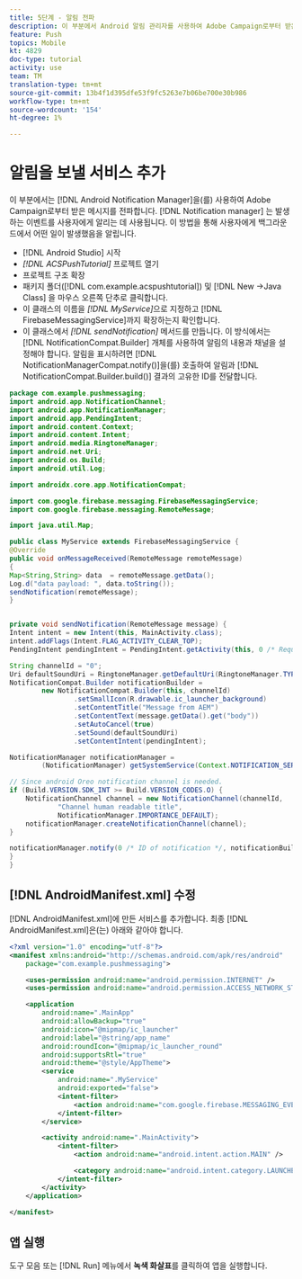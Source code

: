 ```yaml
---
title: 5단계 - 알림 전파
description: 이 부분에서 Android 알림 관리자를 사용하여 Adobe Campaign로부터 받은 메시지를 전파합니다.Firebase
feature: Push
topics: Mobile
kt: 4829
doc-type: tutorial
activity: use
team: TM
translation-type: tm+mt
source-git-commit: 13b4f1d395dfe53f9fc5263e7b06be700e30b986
workflow-type: tm+mt
source-wordcount: '154'
ht-degree: 1%

---
```


# 알림을 보낼 서비스 추가

이 부분에서는 [!DNL Android Notification Manager]을(를) 사용하여 Adobe Campaign로부터 받은 메시지를 전파합니다. [!DNL Notification manager] 는 발생하는 이벤트를 사용자에게 알리는 데 사용됩니다.
이 방법을 통해 사용자에게 백그라운드에서 어떤 일이 발생했음을 알립니다.

* [!DNL Android Studio] 시작
* *[!DNL ACSPushTutorial]* 프로젝트 열기
* 프로젝트 구조 확장
* 패키지 폴더([!DNL com.example.acspushtutorial]) 및 [!DNL New ->Java Class] 을 마우스 오른쪽 단추로 클릭합니다.
* 이 클래스의 이름을 *[!DNL MyService]*&#x200B;으로 지정하고 [!DNL FirebaseMessagingService]까지 확장하는지 확인합니다.
* 이 클래스에서 *[!DNL sendNotification]* 메서드를 만듭니다. 이 방식에서는 [!DNL NotificationCompat.Builder] 개체를 사용하여 알림의 내용과 채널을 설정해야 합니다. 알림을 표시하려면 [!DNL NotificationManagerCompat.notify()]을(를) 호출하여 알림과 [!DNL NotificationCompat.Builder.build()] 결과의 고유한 ID를 전달합니다.

<!--
Removed `{.line-numbers}` below
-->

```java
package com.example.pushmessaging;
import android.app.NotificationChannel;
import android.app.NotificationManager;
import android.app.PendingIntent;
import android.content.Context;
import android.content.Intent;
import android.media.RingtoneManager;
import android.net.Uri;
import android.os.Build;
import android.util.Log;

import androidx.core.app.NotificationCompat;

import com.google.firebase.messaging.FirebaseMessagingService;
import com.google.firebase.messaging.RemoteMessage;

import java.util.Map;

public class MyService extends FirebaseMessagingService {
@Override
public void onMessageReceived(RemoteMessage remoteMessage)
{
Map<String,String> data  = remoteMessage.getData();
Log.d("data payload: ", data.toString());
sendNotification(remoteMessage);
}


private void sendNotification(RemoteMessage message) {
Intent intent = new Intent(this, MainActivity.class);
intent.addFlags(Intent.FLAG_ACTIVITY_CLEAR_TOP);
PendingIntent pendingIntent = PendingIntent.getActivity(this, 0 /* Request code */, intent, PendingIntent.FLAG_ONE_SHOT);

String channelId = "0";
Uri defaultSoundUri = RingtoneManager.getDefaultUri(RingtoneManager.TYPE_NOTIFICATION);
NotificationCompat.Builder notificationBuilder =
        new NotificationCompat.Builder(this, channelId)
                .setSmallIcon(R.drawable.ic_launcher_background)
                .setContentTitle("Message from AEM")
                .setContentText(message.getData().get("body"))
                .setAutoCancel(true)
                .setSound(defaultSoundUri)
                .setContentIntent(pendingIntent);

NotificationManager notificationManager =
        (NotificationManager) getSystemService(Context.NOTIFICATION_SERVICE);

// Since android Oreo notification channel is needed.
if (Build.VERSION.SDK_INT >= Build.VERSION_CODES.O) {
    NotificationChannel channel = new NotificationChannel(channelId,
            "Channel human readable title",
            NotificationManager.IMPORTANCE_DEFAULT);
    notificationManager.createNotificationChannel(channel);
}

notificationManager.notify(0 /* ID of notification */, notificationBuilder.build());
}
}
```

## [!DNL AndroidManifest.xml] 수정

[!DNL AndroidManifest.xml]에 만든 서비스를 추가합니다. 최종 [!DNL AndroidManifest.xml]은(는) 아래와 같아야 합니다.

<!--
Removed `{.line-numbers}` below
-->

```xml
<?xml version="1.0" encoding="utf-8"?>
<manifest xmlns:android="http://schemas.android.com/apk/res/android"
    package="com.example.pushmessaging">

    <uses-permission android:name="android.permission.INTERNET" />
    <uses-permission android:name="android.permission.ACCESS_NETWORK_STATE" />

    <application
        android:name=".MainApp"
        android:allowBackup="true"
        android:icon="@mipmap/ic_launcher"
        android:label="@string/app_name"
        android:roundIcon="@mipmap/ic_launcher_round"
        android:supportsRtl="true"
        android:theme="@style/AppTheme">
        <service
            android:name=".MyService"
            android:exported="false">
            <intent-filter>
                <action android:name="com.google.firebase.MESSAGING_EVENT" />
            </intent-filter>
        </service>

        <activity android:name=".MainActivity">
            <intent-filter>
                <action android:name="android.intent.action.MAIN" />

                <category android:name="android.intent.category.LAUNCHER" />
            </intent-filter>
        </activity>
    </application>

</manifest>
```

## 앱 실행

도구 모음 또는 [!DNL Run] 메뉴에서 **녹색 화살표**&#x200B;를 클릭하여 앱을 실행합니다.
